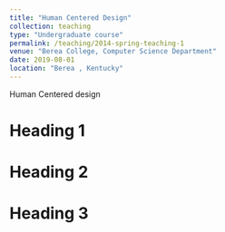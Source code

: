 ```yaml
---
title: "Human Centered Design"
collection: teaching
type: "Undergraduate course"
permalink: /teaching/2014-spring-teaching-1
venue: "Berea College, Computer Science Department"
date: 2019-08-01
location: "Berea , Kentucky"
---
```


Human Centered design

Heading 1
======

Heading 2
======

Heading 3
======